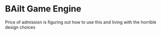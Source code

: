 # BAilt Game Engine

Price of admission is figuring out how to use this and living with the horrible design choices
